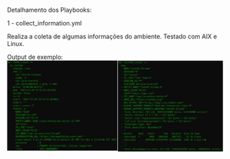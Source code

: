 Detalhamento dos Playbooks:

1 - collect_information.yml

Realiza a coleta de algumas informações do ambiente. Testado com AIX e Linux.

Output de exemplo:
![output](https://github.com/rafaelcezario/ansible/blob/454e08c790665ab7406dc514d08eed067a1b6c7f/images/ansible_collect_output.png)
